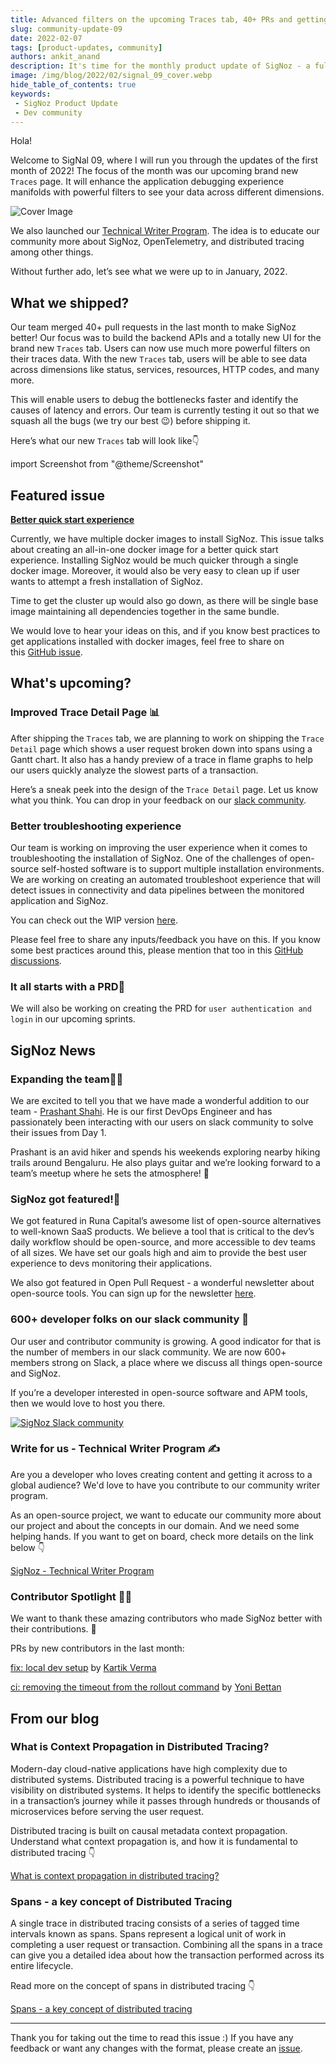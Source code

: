 ```yaml
---
title: Advanced filters on the upcoming Traces tab, 40+ PRs and getting featured - SigNal 09
slug: community-update-09
date: 2022-02-07
tags: [product-updates, community]
authors: ankit_anand
description: It's time for the monthly product update of SigNoz - a full-stack open-source APM tool. Find out what we've been upto at SigNoz during January, 2022.
image: /img/blog/2022/02/signal_09_cover.webp
hide_table_of_contents: true
keywords:
 - SigNoz Product Update
 - Dev community
---
```

<head>
  <link rel="canonical" href="https://signoz.io/blog/community-update-09/"/>
</head>

Hola!

Welcome to SigNal 09, where I will run you through the updates of the first month of 2022! The focus of the month was our upcoming brand new `Traces` page. It will enhance the application debugging experience manifolds with powerful filters to see your data across different dimensions.

<!--truncate-->

![Cover Image](/img/blog/2022/02/signal_09_cover.webp)

We also launched our [Technical Writer Program](https://signoz.io/technical-writer-program/). The idea is to educate our community more about SigNoz, OpenTelemetry, and distributed tracing among other things.

Without further ado, let’s see what we were up to in January, 2022.

## What we shipped?

Our team merged 40+ pull requests in the last month to make SigNoz better! Our focus was to build the backend APIs and a totally new UI for the brand new `Traces` tab. Users can now use much more powerful filters on their traces data. With the new `Traces` tab, users will be able to see data across dimensions like status, services, resources, HTTP codes, and many more.

This will enable users to debug the bottlenecks faster and identify the causes of latency and errors. Our team is currently testing it out so that we squash all the bugs (we try our best 😉) before shipping it.

Here’s what our new `Traces` tab will look like👇

import Screenshot from "@theme/Screenshot"

<Screenshot
   alt="The all-new Traces tab with an exhaustive set of advanced filters"
   height={500}
   src="/img/blog/2022/02/trace_filters_v2.webp"
   title="The all-new Traces tab with an exhaustive set of advanced filters"
   width={700}
/>

## Featured issue

**[Better quick start experience](https://github.com/SigNoz/signoz/issues/649)**

Currently, we have multiple docker images to install SigNoz. This issue talks about creating an all-in-one docker image for a better quick start experience. Installing SigNoz would be much quicker through a single docker image. Moreover, it would also be very easy to clean up if user wants to attempt a fresh installation of SigNoz.

Time to get the cluster up would also go down, as there will be single base image maintaining all dependencies together in the same bundle.

We would love to hear your ideas on this, and if you know best practices to get applications installed with docker images, feel free to share on this [GitHub issue](https://github.com/SigNoz/signoz/issues/649).

## What's upcoming?

### Improved Trace Detail Page 📊

After shipping the `Traces` tab, we are planning to work on shipping the `Trace Detail` page which shows a user request broken down into spans using a Gantt chart. It also has a handy preview of a trace in flame graphs to help our users quickly analyze the slowest parts of a transaction. 

Here’s a sneak peek into the design of the `Trace Detail` page. Let us know what you think. You can drop in your feedback on our [slack community](https://signoz.io/slack).

<Screenshot
   alt="Traces detail tab"
   height={500}
   src="/img/blog/2022/02/trace-detail_page.webp"
   title="Trace detail tab shows a trace broken down into spans. It’s the most popular and convenient way to visualize a transaction across its entire journey."
   width={700}
/>

### Better troubleshooting experience

Our team is working on improving the user experience when it comes to troubleshooting the installation of SigNoz. One of the challenges of open-source self-hosted software is to support multiple installation environments. We are working on creating an automated troubleshoot experience that will detect issues in connectivity and data pipelines between the monitored application and SigNoz.

You can check out the WIP version [here](https://github.com/SigNoz/troubleshoot).

Please feel free to share any inputs/feedback you have on this. If you know some best practices around this, please mention that too in this [GitHub discussions](https://github.com/SigNoz/signoz/discussions/680).

### It all starts with a PRD📄

We will also be working on creating the PRD for `user authentication and login` in our upcoming sprints.

## SigNoz News

### Expanding the team🧔‍♂️

We are excited to tell you that we have made a wonderful addition to our team - [Prashant Shahi](https://www.linkedin.com/in/prashantshahi/). He is our first DevOps Engineer and has passionately been interacting with our users on slack community to solve their issues from Day 1.

Prashant is an avid hiker and spends his weekends exploring nearby hiking trails around Bengaluru. He also plays guitar and we’re looking forward to a team’s meetup where he sets the atmosphere! 🎸

### SigNoz got featured!📸

We got featured in Runa Capital’s awesome list of open-source alternatives to well-known SaaS products. We believe a tool that is critical to the dev’s daily workflow should be open-source, and more accessible to dev teams of all sizes. We have set our goals high and aim to provide the best user experience to devs monitoring their applications.

[<Screenshot
   alt="awesome oss alternatives"
   height={400}
   src="/img/blog/2022/02/awesome-oss-alternatives.webp"
   width={700}
/>](https://github.com/RunaCapital/awesome-oss-alternatives)

We also got featured in Open Pull Request - a wonderful newsletter about open-source tools. You can sign up for the newsletter [here](https://openpullrequest.substack.com/).

<Screenshot
   alt="open pull request newsletter featured signoz"
   height={220}
   src="/img/blog/2022/02/open-pull-request.webp"
   width={400}
/>

### 600+ developer folks on our slack community 🥳

Our user and contributor community is growing. A good indicator for that is the number of members in our slack community. We are now 600+ members strong on Slack, a place where we discuss all things open-source and SigNoz.

If you’re a developer interested in open-source software and APM tools, then we would love to host you there.

[![SigNoz Slack community](/img/blog/common/join_slack_cta.png)](https://bit.ly/signoz-slack)

### Write for us - Technical Writer Program ✍️

Are you a developer who loves creating content and getting it across to a global audience? We'd love to have you contribute to our community writer program.

As an open-source project, we want to educate our community more about our project and about the concepts in our domain. And we need some helping hands. If you want to get on board, check more details on the link below 👇

[SigNoz - Technical Writer Program](https://signoz.io/technical-writer-program/)

### Contributor Spotlight 🧑‍💻

We want to thank these amazing contributors who made SigNoz better with their contributions. 🤗

PRs by new contributors in the last month:

[fix: local dev setup](https://github.com/SigNoz/signoz/pull/599) by [Kartik Verma](https://github.com/krtkvrm)

[ci: removing the timeout from the rollout command](https://github.com/SigNoz/signoz/pull/605) by [Yoni Bettan](https://github.com/ybettan)

## From our blog

### What is Context Propagation in Distributed Tracing?

Modern-day cloud-native applications have high complexity due to distributed systems. Distributed tracing is a powerful technique to have visibility on distributed systems. It helps to identify the specific bottlenecks in a transaction’s journey while it passes through hundreds or thousands of microservices before serving the user request.

Distributed tracing is built on causal metadata context propagation. Understand what context propagation is, and how it is fundamental to distributed tracing 👇

[What is context propagation in distributed tracing?](https://signoz.io/blog/context-propagation-in-distributed-tracing/)

### Spans - a key concept of Distributed Tracing

A single trace in distributed tracing consists of a series of tagged time intervals known as spans. Spans represent a logical unit of work in completing a user request or transaction. Combining all the spans in a trace can give you a detailed idea about how the transaction performed across its entire lifecycle.

<Screenshot
   alt="open pull request newsletter featured signoz"
   height={500}
   src="/img/blog/2022/02/trace_spans.webp"
   title="A sample trace demonstrating a request initiated by a frontend web client."
   width={700}
/>

Read more on the concept of spans in distributed tracing 👇

[Spans - a key concept of distributed tracing](https://signoz.io/blog/distributed-tracing-span/)

---

Thank you for taking out the time to read this issue :) If you have any feedback or want any changes with the format, please create an [issue](https://github.com/SigNoz/signoz/issues).